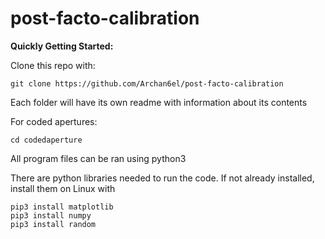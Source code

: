 # post-facto-calibration

**Quickly Getting Started:**

Clone this repo with:

`git clone https://github.com/Archan6el/post-facto-calibration`

Each folder will have its own readme with information about its contents

For coded apertures:

`cd codedaperture`

All program files can be ran using python3


There are python libraries needed to run the code. If not already installed, install them on Linux with
```
pip3 install matplotlib
pip3 install numpy 
pip3 install random
```
